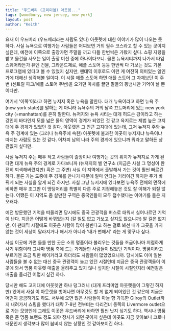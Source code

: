 ```yaml
---
title: "우드버리 (프리미엄) 아웃렛..."
tags: [woodbury, new jersey, new york]
layout: post
author: "Keith"
---
```


요새 이 우드버리 (우드베리라는 사람도 있다) 아웃렛에 대한 이야기가 많이 나오는 듯 하다. 사실 뉴욕으로 여행가는 사람들은 어찌보면 거의 필수 코스라고 할 수 있는 곳이지 싶은데, 예전에 이쪽으로 출장가면 주말을 끼고 다들 한번씩은 가봤지 싶다. 쇼핑 지령을 받고 물건을 사오는 일이 출장 미션 중에 하나이다보니. 물론 뉴욕시티까지 나가서 타임스퀘어라든가 유엔 건물, 그라운드제로, 애플 스토어 등등 한번씩 다 가보는 것도 기본 프로그램에 있다고 볼 수 있었지 싶지만, 팬대믹 이후로도 이런 게 여전히 의미있는 일인가에 대해선 생각해볼 일이다. 이 시절 애플 스토어 하면 애플 스토어 그 자체보단 이 주변 (센트럴 파크/애플 스토어 주변)을 오가던 마차를 끌던 말들의 똥냄새만 기억이 날 뿐이다만.

여기서 '이쪽'이라고 하면 뉴저지 혹은 뉴욕을 말한다. 대개 뉴욕이라고 하면 뉴욕 주(new york state)를 말하는 게 아니라 뉴욕주의 거의 남쪽 끄트머리에 있는 new york city (=manhattan)를 흔히 말한다. 뉴저지와 뉴욕 시티는 대개 허드슨 강이라고 하는 강인지 바다인지 모를 넓은 물의 영역이 경계가 되었던 것 같고 육지로는 제법 높은 고지대에 주 경계가 있었던 것 같다. 아웃렛은 그 인근 고지대에 있는데, 그저 뉴저지 주와 뉴욕 주 경계에 있는 (그러나 뉴욕주에 속한) 아웃렛에 불과한 이곳이 뉴저지냐 뉴욕이냐 따지는 사람도 있는 것 같다. 어차피 남의 나라 주의 경계에 있으니까 뭐라고 말하든 상관없지 싶다만. 

사실 뉴저지 주는 매우 작고 사람들이 출장이나 여행가는 곳의 위치가 뉴저지로 가게 된다면 대개 뉴욕 주의 경계로 가다보니까 (뉴저지의 벨 연구소 (지금은 사실 그 명성이 완전히 퇴색해버렸지만) 혹은 그 주변) 사실 이 지역에서 출발해서 가는 것이 훨씬 빠르긴 하다. 물론 가는 도중에 주 경계를 만나기 때문에 얼마 안되는 거리이긴 하지만 주가 바뀌게 되는 사실을 알게 되긴 하지만. 사실 그냥 뉴저지에 있다보면 뉴욕주 전체의 면적에 비하면 매우 조그만 이 땅덩어리를 특별히 다른 주로 지정해놓은 것도 잘 이해가 되질 않는다. 어쨌든 이 지역도 좀 살만한 구역은 중국인들이 모두 접수했다는 이야기를 들은 지 오래다.

예전 방문했던 기억을 떠올리면 당시에도 중국 관광객을 버스로 태워서 실어나르던 기억이 난다. 지금은 어떻게 바뀌었는지 (갈 일도 없고 가보고 싶지도 않으니까) 알 길은 없지만, 이 팬대믹 시절에도 이곳은 사람이 많이 붐빈다고 하는 걸로 봐선 내가 그곳을 가지 않는 것이 세상이 달라지거나 해서가 아니라 '내가 변해서' 라는 게 맞구나 싶다. 

사실 이곳에 가면 들를 만한 곳은 소위 명품이라 불리우는 것들을 조금이나마 저렴하게 사기 위함이라 그나마 명품 축에 드는 가게들만 사람들이 많았던 기억이다. 명품이라고 부르기엔 조금 뭐한 메이커라고 하더라도 사람들이 많았었으니까. 당시에도 이미 일본 사람들을 볼 수 없는 대신 중국 관광객이 늘고 있던 시절인데 지금은 중국 관광객들이 이곳에 와서 명품 아웃렛 매출을 올려주고 있지 않나 싶지만 시절이 시절인지라 예전같은 매출을 올리긴 어렵지 싶긴 하다.

당시만 해도 고지대에 아웃렛만 하나 덩그러니 (대개 프리미엄 아웃렛들이 그렇긴 하지만) 있어서 사실 이 아웃렛을 벗어나면 아무것도 할 게 없게 되어있던 것 같은데 지금은 어떤지 궁금하기도 하도. 서부에 오면 많은 사람들이 마늘 향 가득한 Gilroy의 Outlet까지 내려가서 쇼핑을 했다가 대략 7-8년 전부터는 다리건너 동쪽의 Livermore outlet으로 가는 모양인데 그래도 이곳은 우드버리에 바하면 훨씬 낫지 싶기도 하다. 역시나 명품 혹은 준 명품 브랜드 정도 되야 장사가 되던 곳이지 싶은데 이곳도 지금 찾아보니 코로나 때문인지 생각보다 많이 붐비지 않는 상황인 것 같아보이긴 하다.

